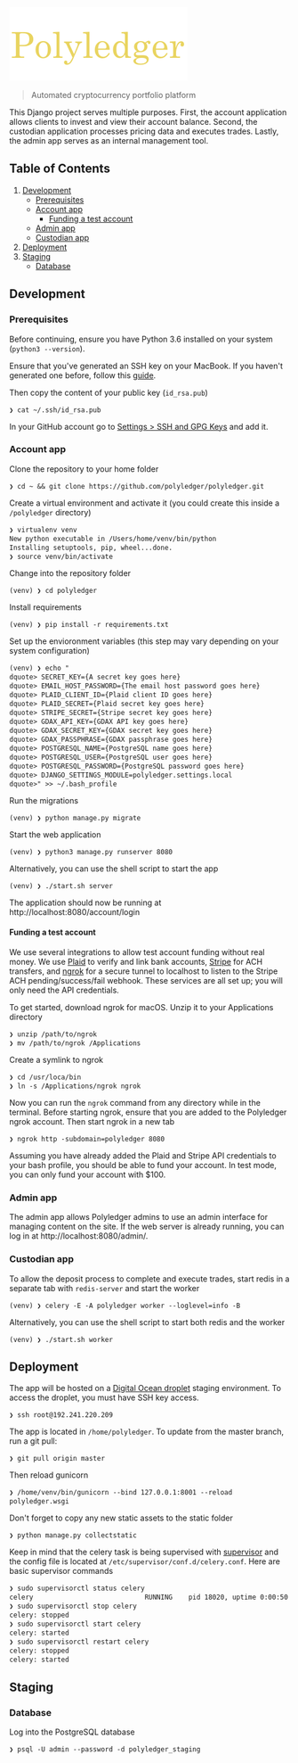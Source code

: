 ![Polyledger](/polyledger/static/polyledger/img/logo.png?raw=true "Polyledger")

> Automated cryptocurrency portfolio platform

This Django project serves multiple purposes. First, the account application allows clients to invest and view their account balance. Second, the custodian application processes pricing data and executes trades. Lastly, the admin app serves as an internal management tool.

## Table of Contents

1. [Development](#development)
    - [Prerequisites](#prerequisites)
    - [Account app](#account-app)
        - [Funding a test account](#funding-a-test-account)
    - [Admin app](#admin-app)
    - [Custodian app](#custodian-app)
2. [Deployment](#deployment)
3. [Staging](#staging)
    - [Database](#database)

## Development

### Prerequisites

Before continuing, ensure you have Python 3.6 installed on your system (`python3 --version`).

Ensure that you've generated an SSH key on your MacBook. If you haven't generated one before, follow this [guide](https://help.github.com/articles/generating-a-new-ssh-key-and-adding-it-to-the-ssh-agent/).

Then copy the content of your public key (`id_rsa.pub`)

```
❯ cat ~/.ssh/id_rsa.pub
```

In your GitHub account go to [Settings > SSH and GPG Keys](https://github.com/settings/keys) and add it.

### Account app

Clone the repository to your home folder

```
❯ cd ~ && git clone https://github.com/polyledger/polyledger.git
```

Create a virtual environment and activate it (you could create this inside a `/polyledger` directory)

```
❯ virtualenv venv
New python executable in /Users/home/venv/bin/python
Installing setuptools, pip, wheel...done.
❯ source venv/bin/activate
```

Change into the repository folder

```
(venv) ❯ cd polyledger
```

Install requirements

```
(venv) ❯ pip install -r requirements.txt
```

Set up the envioronment variables (this step may vary depending on your system configuration)

```
(venv) ❯ echo "
dquote> SECRET_KEY={A secret key goes here}
dquote> EMAIL_HOST_PASSWORD={The email host password goes here}
dquote> PLAID_CLIENT_ID={Plaid client ID goes here}
dquote> PLAID_SECRET={Plaid secret key goes here}
dquote> STRIPE_SECRET={Stripe secret key goes here}
dquote> GDAX_API_KEY={GDAX API key goes here}
dquote> GDAX_SECRET_KEY={GDAX secret key goes here}
dquote> GDAX_PASSPHRASE={GDAX passphrase goes here}
dquote> POSTGRESQL_NAME={PostgreSQL name goes here}
dquote> POSTGRESQL_USER={PostgreSQL user goes here}
dquote> POSTGRESQL_PASSWORD={PostgreSQL password goes here}
dquote> DJANGO_SETTINGS_MODULE=polyledger.settings.local
dquote>" >> ~/.bash_profile
```

Run the migrations

```
(venv) ❯ python manage.py migrate
```

Start the web application

```
(venv) ❯ python3 manage.py runserver 8080
```

Alternatively, you can use the shell script to start the app

```
(venv) ❯ ./start.sh server
```

The application should now be running at http://localhost:8080/account/login

#### Funding a test account

We use several integrations to allow test account funding without real money. We use [Plaid](https://plaid.com/) to verify and link bank accounts, [Stripe](https://stripe.com/) for ACH transfers, and [ngrok](https://ngrok.com) for a secure tunnel to localhost to listen to the Stripe ACH pending/success/fail webhook. These services are all set up; you will only need the API credentials.

To get started, download ngrok for macOS. Unzip it to your Applications directory

```
❯ unzip /path/to/ngrok
❯ mv /path/to/ngrok /Applications
```

Create a symlink to ngrok

```
❯ cd /usr/loca/bin
❯ ln -s /Applications/ngrok ngrok
```

Now you can run the `ngrok` command from any directory while in the terminal. Before starting ngrok, ensure that you are added to the Polyledger ngrok account. Then start ngrok in a new tab

```
❯ ngrok http -subdomain=polyledger 8080
```

Assuming you have already added the Plaid and Stripe API credentials to your bash profile, you should be able to fund your account. In test mode, you can only fund your account with $100.

### Admin app

The admin app allows Polyledger admins to use an admin interface for managing content on the site. If the web server is already running, you can log in at http://localhost:8080/admin/.

### Custodian app

To allow the deposit process to complete and execute trades, start redis in a separate tab with `redis-server` and start the worker

```
(venv) ❯ celery -E -A polyledger worker --loglevel=info -B
```

Alternatively, you can use the shell script to start both redis and the worker

```
(venv) ❯ ./start.sh worker
```

## Deployment

The app will be hosted on a [Digital Ocean droplet](https://cloud.digitalocean.com) staging environment. To access the droplet, you must have SSH key access.

```
❯ ssh root@192.241.220.209
```

The app is located in `/home/polyledger`. To update from the master branch, run a git pull:

```
❯ git pull origin master
```

Then reload gunicorn

```
❯ /home/venv/bin/gunicorn --bind 127.0.0.1:8001 --reload polyledger.wsgi
```

Don't forget to copy any new static assets to the static folder

```
❯ python manage.py collectstatic
```

Keep in mind that the celery task is being supervised with [supervisor](http://supervisord.org/) and the config file is located at `/etc/supervisor/conf.d/celery.conf`. Here are basic supervisor commands

```
❯ sudo supervisorctl status celery
celery                            RUNNING    pid 18020, uptime 0:00:50
❯ sudo supervisorctl stop celery
celery: stopped
❯ sudo supervisorctl start celery
celery: started
❯ sudo supervisorctl restart celery
celery: stopped
celery: started
```

## Staging

### Database

Log into the PostgreSQL database

```
❯ psql -U admin --password -d polyledger_staging
```
